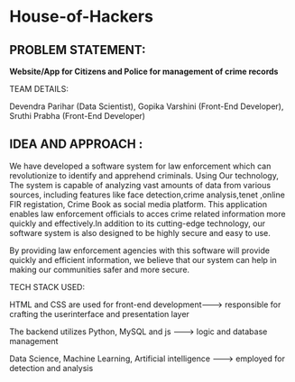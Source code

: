 # House-of-Hackers

## PROBLEM STATEMENT:

**Website/App for Citizens and Police for management of crime records**

TEAM DETAILS:

Devendra Parihar (Data Scientist),
Gopika Varshini (Front-End Developer),
Sruthi Prabha (Front-End Developer)

## IDEA AND APPROACH :

We have developed a software system for law enforcement which can revolutionize to identify and apprehend criminals. Using Our technology, The system is capable of analyzing vast amounts of data from various sources, including features like face detection,crime analysis,tenet ,online FIR registation, Crime Book as social media platform.
This application enables law enforcement officials to acces crime related information more quickly and effectively.In addition to its cutting-edge technology, our software system is also designed to be highly secure and easy to use.

By providing law enforcement agencies with this software will provide quickly and efficient information, we believe that our system can help in making our communities safer and more secure.

TECH STACK USED:

HTML and CSS are used for front-end development---> responsible for crafting the userinterface and presentation layer

The backend utilizes Python, MySQL and js ---> logic and database management 

Data Science, Machine Learning, Artificial intelligence ---> employed for detection and analysis


 
